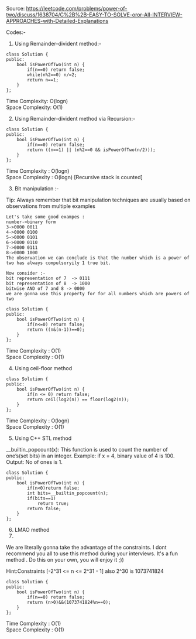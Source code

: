 Source: https://leetcode.com/problems/power-of-two/discuss/1638704/C%2B%2B-EASY-TO-SOLVE-oror-All-INTERVIEW-APPROACHES-with-Detailed-Explanations

Codes:-

1. Using Remainder-divident method:-
```
class Solution {
public:
    bool isPowerOfTwo(int n) {
        if(n==0) return false;
        while(n%2==0) n/=2;
        return n==1;
    }
};
```
Time Complexity: O(logn) \
Space Complexity: O(1)

2. Using Remainder-divident method via Recursion:-
```
class Solution {
public:
    bool isPowerOfTwo(int n) {
        if(n==0) return false;
        return ((n==1) || (n%2==0 && isPowerOfTwo(n/2)));
    }
};
```
Time Complexity : O(logn) \
Space Complexity : O(logn) [Recursive stack is counted]

3. Bit manipulation :-

Tip: Always remember that bit manipulation techniques are usually based on observations from multiple examples
```
Let's take some good exampes :
number->binary form
3->0000 0011
4->0000 0100
5->0000 0101
6->0000 0110
7->0000 0111
8->0000 1000
The observation we can conclude is that the number which is a power of two has always compulsoryily 1 true bit.

Now consider :-
bit representation of 7  -> 0111
bit representation of 8  -> 1000
bitwise AND of 7 and 8 -> 0000
we are gonna use this property for for all numbers which are powers of two
```
```
class Solution {
public:
    bool isPowerOfTwo(int n) {
        if(n<=0) return false;
        return ((n&(n-1))==0);
    }
};
```
Time Complexity : O(1)\
Space Complexity : O(1)

4. Using ceil-floor method
```
class Solution {
public:
    bool isPowerOfTwo(int n) {
        if(n <= 0) return false;
        return ceil(log2(n)) == floor(log2(n));
    }
};
```
Time Complexity : O(logn)\
Space Complexity : O(1)

5. Using C++ STL method

__builtin_popcount(x): This function is used to count the number of one’s(set bits) in an integer. 
Example: if x = 4, binary value of 4 is 100. Output: No of ones is 1.
```
class Solution {
public:
    bool isPowerOfTwo(int n) {
        if(n<0)return false;
        int bits=__builtin_popcount(n);
        if(bits==1)
            return true;
        return false;
    }
};
```
6. LMAO method
7. 
We are literally gonna take the advantage of the constraints. I dont recommend you all to use this method during your interviews. It's a fun method . Do this on your own, you will enjoy it ;))

Hint:Constraints [-2^31 <= n <= 2^31 - 1] also 2^30 is 1073741824
```
class Solution {
public:
    bool isPowerOfTwo(int n) {
        if(n==0) return false;
        return (n>0)&&(1073741824%n==0);
    }
};
```
Time Complexity : O(1) \
Space Complexity : O(1)
